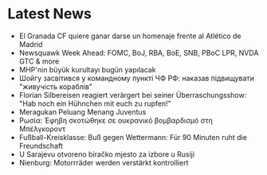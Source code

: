 # Latest News
-  El Granada CF quiere ganar darse un homenaje frente al Atlético de Madrid
-  Newsquawk Week Ahead: FOMC, BoJ, RBA, BoE, SNB, PBoC LPR, NVDA GTC & more
-  MHP'nin büyük kurultayı bugün yapılacak
-  Шойгу засвітився у командному пункті ЧФ РФ: наказав підвищувати "живучість кораблів"
-  Florian Silbereisen reagiert verärgert bei seiner Überraschungsshow: "Hab noch ein Hühnchen mit euch zu rupfen!"
-  Meragukan Peluang Menang Juventus
-  Ρωσία: Έφηβη σκοτώθηκε σε ουκρανικό βομβαρδισμό στη Μπέλγκοροντ
-  Fußball-Kreisklasse: Buß gegen Wettermann: Für 90 Minuten ruht die Freundschaft
-  U Sarajevu otvoreno biračko mjesto za izbore u Rusiji
-  Nienburg: Motorrräder werden verstärkt kontrolliert
